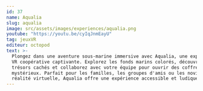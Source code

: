 ```yaml
---
id: 37
name: Aqualia
slug: aqualia
image: src/assets/images/experiences/aqualia.png
youtube: "https://youtu.be/cyIqJnmEayU"
tag: jeuxVR
editeur: octopod
text: >-
  Plongez dans une aventure sous-marine immersive avec Aqualia, une expérience
  VR coopérative captivante. Explorez les fonds marins colorés, découvrez des
  trésors cachés et collaborez avec votre équipe pour ouvrir des coffres
  mystérieux. Parfait pour les familles, les groupes d'amis ou les novices en
  réalité virtuelle, Aqualia offre une expérience accessible et ludique.
---
```

